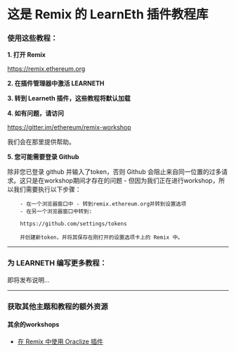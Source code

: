# 这是 Remix 的 LearnEth 插件教程库


### 使用这些教程：


**1. 打开 Remix**

https://remix.ethereum.org

**2. 在插件管理器中激活 LEARNETH**

**3. 转到 Learneth 插件，这些教程将默认加载**

**4. 如有问题，请访问**

https://gitter.im/ethereum/remix-workshop

我们会在那里提供帮助。


**5. 您可能需要登录 Github**

除非您已登录 github 并输入了token，否则 Github 会阻止来自同一位置的过多请求。这只是在workshop期间才存在的问题 - 但因为我们正在进行workshop，所以我们需要执行以下步骤：
```
    - 在一个浏览器窗口中 - 转到remix.ethereum.org并转到设置选项
    - 在另一个浏览器窗口中转到:
    
    https://github.com/settings/tokens 
    
    并创建新token，并将其保存在刚打开的设置选项卡上的 Remix 中。
```
---
### 为 LEARNETH 编写更多教程：
即将发布说明...

---

### 获取其他主题和教程的额外资源

#### 其余的workshops
- [在 Remix 中使用 Oraclize 插件](https://medium.com/coinmonks/using-apis-in-your-ethereum-smart-contract-with-oraclize-95656434292e)
